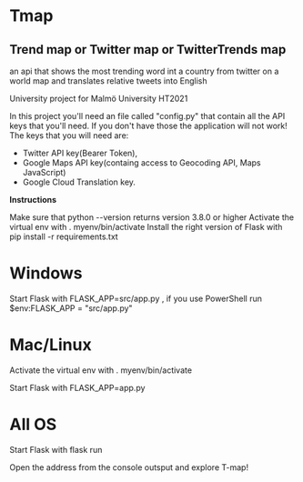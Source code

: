 # Tmap
## Trend map or Twitter map or TwitterTrends map
an api that shows the most trending word int a country from twitter on a world map
and translates relative tweets into English

University project for Malmö University HT2021

In this project you'll need an file called "config.py" that contain all the API keys that you'll need. If you don't have those the application will not work!
The keys that you will need are:
* Twitter API key(Bearer Token),
* Google Maps API key(containg access to Geocoding API, Maps JavaScript)
* Google Cloud Translation key. 

**Instructions**

Make sure that ​​python --version returns version 3.8.0 or higher
Activate the virtual env with . myenv/bin/activate
Install the right version of Flask with pip install -r requirements.txt

# Windows
Start Flask with FLASK_APP=src/app.py , if you use PowerShell run $env:FLASK_APP = "src/app.py"

# Mac/Linux
Activate the virtual env with . myenv/bin/activate

Start Flask with FLASK_APP=app.py

# All OS
Start Flask with flask run

Open the address from the console outsput and explore T-map!
